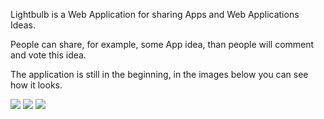 Lightbulb is a Web Application for sharing Apps and Web Applications Ideas.

People can share, for example, some App idea, than people will comment and vote this idea.

The application is still in the beginning, in the images below you can see how it looks.

<img src="https://lh3.googleusercontent.com/DTNjCYiVwzekZW30kSMbxZSyFmnn1G6hl7_UGIrv9Ze3HEkDEI8aZb775OOUvVMgE5d1dmmmI6pgqQ0t9Z0ybBHdF10TZirOem9rXqjDy-lwcxIHKNrC0CKlro7LDKxUEfZw-dv3iiXRBz0OA7s3b0BIDrgwSf6tVi-2yEHKmvlI-z8Fvr9amIJPuFQoi3hl6IsLx8RlfkWGOhDNLimuQBSMtEtuZRKZwAmvKeAUKqQntZw6FWYYBg8ydyrw5V_msmiz9n8-2Teow5vLu_RtUusbSZWFZuNGfXJAmEGZZRazaIJBKkRZDptx7QclYYeE_UDFXaS0_Eq39pOThvg5oKQOA5ry5fA89JCYkcqfHnf3Ix1gxzZhXg7bh0ftbuAIDtMjj5a7KGqC0n3uCOoBJPw-idjBNmEi9lRBIIrDFvBKchNKWiTrujuCkYEKURrhAssbQKverbSICFyVP6FSnhV9HQSzItAcF3Xhyfy4SkohmoW6aL85-xqCPBbue_YZa6CNrpSLiYuSNl9sJyHYY0kHXKafNZ1oJjrbZ_ar7OhnN9iRQMCfOwOKwQ1Pwr1ENbLOuT7xpw8uQCIVr_xpB-0QVRe4ohOG1YO9mNedNfQ4R-TVcazVczp_fYM5iBLTIzPBWmF8MhhNQaWFJ8yycYDPG_mxBhhBhRaAZMia127f8OVT8srXIlL_tARL4VnKSaZZlz7zqg4N6t_owNbuFDYm=w1113-h625-no">

<img src="https://lh3.googleusercontent.com/yjaOyH533dDAIl-44-2fm27YWoWaE3Mz0oyfehIERd6dYj_JSHNbGach6E2dNm6-M60x3mAW8AWoorUFkibuxBgfHYSWP4LCTC_BS5Gy1dNpyARaadN7_Fu3DGUGet3YYuuhuv3mSt3YDOMw1Y6dagbZgRb2pGWm7SEJCg_X6lsyUNz6E-Rx3qcOKBa9d6egx73hOljdx60zEVkk2kaS_Ab7yYt1yFBgrNB7o2PCd9BBbkWDeVqxliWtmWq8hfuIDiyKsVwkZVyQbv8MMwNLqB8EGJ9p1u_5_ocKgb5D2BrlQEXBoXbgscG9YS_KRx1TSe-eaFgsnI7lJXMd1N42qg3ovH55GwFIqmV6ORb30LBx1EldseFbBsy_aDrpwFQ35RITq1_OGpx0DN8TYvhBtDGSlamK73tS8G3kuFEftondxwBOWgCdAP4GCdapp9t827Q-dCjbV4qXy06OOSNuWHuv79UMM5xlqWy8Kutmzt14w-1W5PlCDV4Gr1ykSknChsNSeuNwMUzUfkOgQpVhOYWQbB4gDAFob9Hzp_Jp5ygQlBsx2H1rf9hIfqOxdl8ZKhyydIH8FMe1fTGntxfCNLqX5afBrSqR1bo8fQ8McaCO__jnwN9ZZM1Y7yaZgtdDxbg3023dWPoJ7weDKZ-uu1Htizr8bM4=w1113-h625-no">

<img src="https://lh3.googleusercontent.com/xl9u1plL9AsoFdIWSDDrXExjzmrUDi3EZe8qmDlFvIa0w-vFpp20pQ3lDDLNpYraFLQkoj-r2Hfe3srwITjr1CNu9LCQ3LgAjinU-2y4J0YW4PUXgu2znZCpTPXxJjBF5RkhLXXanSUgD2gQwE8wVZXsiS_0ayzCGfk2nDySVczVYjm5nLFS8fYz3QPyKcSxEe5TnZi6c6Z6U2rD3o93m9-qde-qsCIbLN7EqANtH0OPmTB2KVBtNTCBu5HlRyw0agsJywKXaUgcK2kfHmeFwaSRkxYvOEmZEk__AQygEM9-vNvYnRIKkGg0wHB80IjgJP7NE7I3PIO_Xi2086jXFYLl_fqY_q3LHsXdx3alSmuNM0eQ09m8m464hrlYEEKcE4U9sTmWMrVcSK6v4cdJR-LMzZLfqIwIiNJZHNZJBC1T39-bUAFcGBHPUurh6ozVsBFxzQWCBiUx7Oq4IEo6Y70BEYyxGHfi-J4k3undZ5InleRNpG1RUn4quAUzC4lAAvhp0qnCH7uo7_vNF2QUxIlCuJiHwR8w6xfDPNX96pr2JJVPrw1HwmXW-IweU88_Ao4nDO_dwyPGjmgUCsAg5NoUXCFGY3FEH4wYL_u3KAMIWSs-666UntxGOyYCqd5Jj5YuKv8LjNr2aaQqPdl8GwsyUcz6Fbg=w1113-h625-no">
